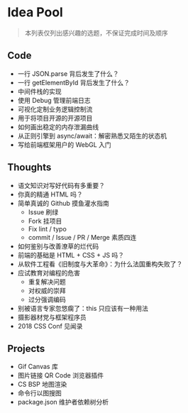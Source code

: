 # Idea Pool
> 本列表仅列出感兴趣的选题，不保证完成时间及顺序

## Code
- 一行 JSON.parse 背后发生了什么？
- 一行 getElementById 背后发生了什么？
- 中间件栈的实现
- 使用 Debug 管理前端日志
- 可视化定制业务逻辑控制流
- 用于将项目开源的开源项目
- 如何画出稳定的内存泄漏曲线
- 从正则引擎到 async/await：解密熟悉又陌生的状态机
- 写给前端框架用户的 WebGL 入门

## Thoughts
- 语文知识对写好代码有多重要？
- 你真的精通 HTML 吗？
- 简单真诚的 Github 摸鱼灌水指南
	- Issue 刷绿
	- Fork 挂项目
	- Fix lint / typo
	- commit / Issue / PR / Merge 素质四连
- 如何鉴别与改善潦草的烂代码
- 前端的基础是 HTML + CSS + JS 吗？
- 从软件工程看《旧制度与大革命》：为什么法国重构失败了？
- 应试教育对编程的危害
	- 重复解决问题
	- 对权威的崇拜
	- 过分强调编码
- 别被语言专家忽悠瘸了：this 只应该有一种用法
- 摄影器材党与框架程序员
- 2018 CSS Conf 见闻录

## Projects
- Gif Canvas 库
- 图片链接 QR Code 浏览器插件
- CS BSP 地图渲染
- 命令行以图搜图
- package.json 维护者依赖树分析

<!-- Happy New Year! -->